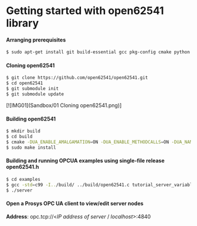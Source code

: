 
# Getting started with open62541 library


#### Arranging prerequisites
```sh
$ sudo apt-get install git build-essential gcc pkg-config cmake python python-six
```
#### Cloning open62541
```sh
$ git clone https://github.com/open62541/open62541.git
$ cd open62541
$ git submodule init
$ git submodule update
```
[![IMG01](Sandbox/01 Cloning open62541.png)]

#### Building open62541
```sh
$ mkdir build
$ cd build
$ cmake -DUA_ENABLE_AMALGAMATION=ON -DUA_ENABLE_METHODCALLS=ON -DUA_NAMESPACE_ZERO=FULL ..
$ sudo make install
```

#### Building and running OPCUA examples using single-file release open62541.h
```sh
$ cd examples
$ gcc -std=c99 -I../build/ ../build/open62541.c tutorial_server_variable.c -o server
$ ./server
```
#### Open a Prosys OPC UA client to view/edit server nodes
**Address**: opc.tcp://<*IP address of server* / *localhost*>:4840

